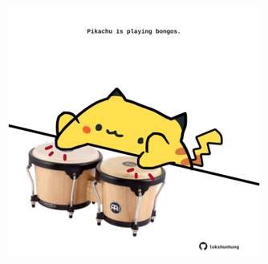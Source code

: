 <!-- built at 21/03/2022, 22:01:07 UTC -->
<p align="center">
  <img width="500" height="500" src="./ReadmeImage.svg">
</p>
